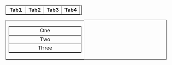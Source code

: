 <html>
<head runat="server">  
<title></title>  
<script language="javascript" type="text/javascript">  
  
function Show1() {  
document.getElementById('Table1').style.display = 'Block';  
document.getElementById('Table2').style.display = 'None';  
document.getElementById('Table3').style.display = 'None';  
document.getElementById('Table4').style.display = 'None';  
document.getElementById('td1').style.backgroundColor = "Red";  
document.getElementById('td1').style.color = "White";  
  
}  
function Show2() {  
document.getElementById('Table1').style.display = 'None';  
document.getElementById('Table2').style.display = 'Block';  
document.getElementById('Table3').style.display = 'None';  
document.getElementById('Table4').style.display = 'None';  
document.getElementById('td2').style.backgroundColor = "Red";  
document.getElementById('td2').style.color = "White";  
  
}  
  
function Show4() {  
document.getElementById('Table1').style.display = 'None';  
document.getElementById('Table4').style.display = 'Block';  
document.getElementById('Table3').style.display = 'None';  
document.getElementById('Table2').style.display = 'None';  
document.getElementById('td4').style.backgroundColor = "Red";  
document.getElementById('td4').style.color = "White";  
  
}  
  
function Show3() {  
document.getElementById('Table1').style.display = 'None';  
document.getElementById('Table3').style.display = 'Block';  
document.getElementById('Table2').style.display = 'None';  
document.getElementById('Table4').style.display = 'None';  
document.getElementById('td3').style.backgroundColor = "Red";  
document.getElementById('td3').style.color = "White";  
  
}  
function Hide1() {  
document.getElementById('td1').style.backgroundColor = "White";  
document.getElementById('td1').style.color = "Black";  
  
}  
function Hide2() {  
document.getElementById('td2').style.backgroundColor = "White";  
document.getElementById('td2').style.color = "Black";  
  
}  
function Hide3() {  
document.getElementById('td3').style.backgroundColor = "White";  
document.getElementById('td3').style.color = "Black";  
  
}  
function Hide4() {  
document.getElementById('td4').style.backgroundColor = "White";  
document.getElementById('td4').style.color = "Black";  
  
}  
</script>  
<style type="text/css">  
.style1  
{  
width: 45px;  
text-align: center;  
font-weight: bold;  
}  
.style2  
{  
width: 228px;  
}  
.style3  
{  
text-align: center;  
font-weight: bold;  
}  
.style4  
{  
width: 232px;  
text-align: center;  
}  
.style5  
{  
width: 90px;  
text-align: center;  
}  
</style>  
</head>  
<body>  
<form id="form1" runat="server">  
<div>  
<table style="width: 239px" border="1">  
<tr>  
<td id="td1" onmouseover="Show1()"  onmouseout ="Hide1()" class="style1">Tab1</td>  
<td id="td2" onmouseover="Show2()" onmouseout ="Hide2()" style="text-align: center"><b>Tab2</b></td>  
<td  id="td3" onmouseover="Show3()" onmouseout ="Hide3()" class="style3">Tab3</td>  
<td   id="td4" onmouseover="Show4()" onmouseout ="Hide4()" style="text-align: center"><b>Tab4</b></td>  
</tr>  
</table>  
<table border="1">  
<tr>  
  
<td class="style2">  
<table id="Table1" border="1" >  
<tr><td class="style4">One</td></tr>  
<tr><td class="style4">Two</td></tr>  
<tr><td class="style4">Three</td></tr>  
</table>  
<table id="Table2" border="1" style="display:none;" >  
<tr><td class="style4"><a href="http://www.yahoo.com">Yahoo</a></td></tr>  
<tr><td class="style4"><a href="http://www.Google.com">Google</a></td></tr>  
  
</table>  
<table id="Table3" border="1" style="display:none;" >  
<tr><td class="style5">  
<img alt="" src="Image/168241_1780007696922_1141309985_2052634_3074841_n.jpg"  
style="height: 69px; width: 84px" /></td><td class="style4">1st </td></tr>  
<tr><td class="style5">  
<img alt="" src="Image/168488_1809301029237_1141309985_2105127_5934469_n.jpg"  
style="height: 58px; width: 85px" /></td><td class="style4">2nd</td></tr>  
<tr><td class="style5">  
<img alt="" src="Image/180540_1801174706084_1141309985_2089035_3914864_n.jpg"  
style="height: 50px; width: 82px" /></td><td class="style4">3rd</td></tr>  
</table>  
<table id="Table4" border="1" style="display:none;" >  
<tr><td class="style4">First Heading</td></tr>  
<tr><td class="style4">Second Heading</td></tr>  
<tr><td class="style4">Third Heading</td></tr>  
</table>  
</td></tr>  
</table>  
</div>  
</form>  
</body>
</html>

